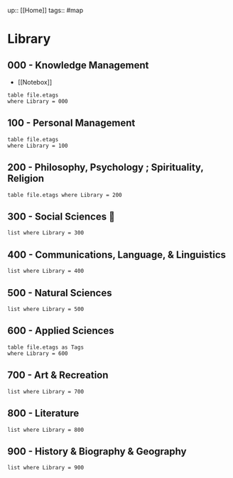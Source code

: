 up:: [[Home]]
tags:: #map

# Library

## 000 - Knowledge Management

- [[Notebox]] 

```dataview
table file.etags
where Library = 000
```

## 100 - Personal Management

```dataview
table file.etags
where Library = 100
```

## 200 - Philosophy, Psychology ; Spirituality, Religion

```dataview
table file.etags where Library = 200
```

## 300 - Social Sciences 👥

```dataview
list where Library = 300
```

## 400 - Communications, Language, & Linguistics

```dataview
list where Library = 400
```

## 500 - Natural Sciences

```dataview
list where Library = 500
```

## 600 - Applied Sciences

```dataview
table file.etags as Tags
where Library = 600
```

## 700 - Art & Recreation

```dataview
list where Library = 700
```

## 800 - Literature

```dataview
list where Library = 800
```

## 900 - History & Biography & Geography

```dataview
list where Library = 900
```
